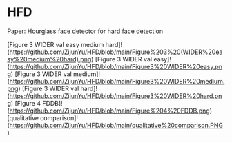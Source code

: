 # HFD
Paper: Hourglass face detector for hard face detection

[Figure 3 WIDER val easy medium hard]!
(https://github.com/ZijunYu/HFD/blob/main/Figure%203%20(WIDER%20easy%20medium%20hard).png)
[Figure 3 WIDER val easy]!
(https://github.com/ZijunYu/HFD/blob/main/Figure3%20WIDER%20easy.png)
[Figure 3 WIDER val medium]!
(https://github.com/ZijunYu/HFD/blob/main/Figure3%20WIDER%20medium.png)
[Figure 3 WIDER val hard]!
(https://github.com/ZijunYu/HFD/blob/main/Figure3%20WIDER%20hard.png)
[Figure 4 FDDB]!
(https://github.com/ZijunYu/HFD/blob/main/Figure%204%20FDDB.png)
[qualitative comparison]!
(https://github.com/ZijunYu/HFD/blob/main/qualitative%20comparison.PNG)
